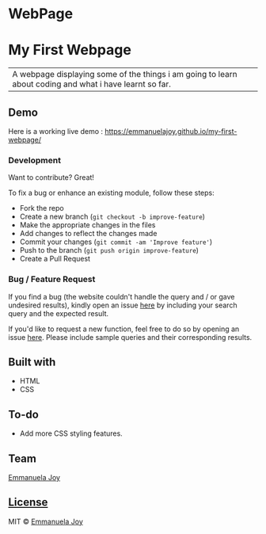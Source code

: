 # WebPage

<h1>My First Webpage</h1>
<table>
<tr>
<td>
  A webpage displaying some of the things i am going to learn about coding and what i have learnt so far.
</td>
</tr>
</table>

## Demo

Here is a working live demo : https://emmanuelajoy.github.io/my-first-webpage/

### Development

Want to contribute? Great!

To fix a bug or enhance an existing module, follow these steps:

- Fork the repo
- Create a new branch (`git checkout -b improve-feature`)
- Make the appropriate changes in the files
- Add changes to reflect the changes made
- Commit your changes (`git commit -am 'Improve feature'`)
- Push to the branch (`git push origin improve-feature`)
- Create a Pull Request

### Bug / Feature Request

If you find a bug (the website couldn't handle the query and / or gave undesired results), kindly open an issue [here](https://github.com/EmmanuelaJoy/my-first-webpage/issues) by including your search query and the expected result.

If you'd like to request a new function, feel free to do so by opening an issue [here](https://github.com/EmmanuelaJoy/my-first-webpage/issues). Please include sample queries and their corresponding results.

## Built with

- HTML
- CSS

## To-do

- Add more CSS styling features.

## Team

[Emmanuela Joy ](https://github.com/EmmanuelaJoy)

## [License](https://github.com/EmmanuelaJoy/my-first-webpage/blob/main/LICENSE)

MIT © [Emmanuela Joy ](https://github.com/EmmanuelaJoy)
